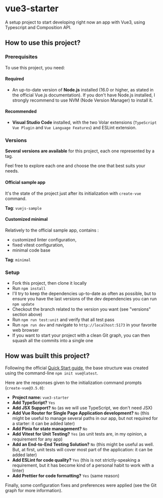 # vue3-starter

A setup project to start developing right now an app with Vue3, using Typescript and Composition API.

## How to use this project?

### Prerequisites

To use this project, you need:

#### Required

* An up-to-date version of **Node.js** installed (16.0 or higher, as stated in the official Vue.js documentation). If you don't have Node.js installed, I strongly recommend to use NVM (Node Version Manager) to install it.

#### Recommended

* **Visual Studio Code** installed, with the two Volar extensions (`TypeScript Vue Plugin` and `Vue Language Features`) and ESLint extension.

### Versions

**Several versions are available** for this project, each one represented by a tag.

Feel free to explore each one and choose the one that best suits your needs.

#### Official sample app

It's the state of the project just after its initialization with `create-vue` command.

**Tag**: `vuejs-sample`

#### Customized minimal

Relatively to the official sample app, contains :

* customized linter configuration,
* fixed vitest configuration,
* minimal code base

**Tag**: `minimal`

### Setup

* Fork this project, then clone it locally
* Run `npm install`
* I'll try to keep the dependencies up-to-date as often as possible, but to ensure you have the last versions of the dev dependencies you can run `npm update`
* Checkout the branch related to the version you want (see "versions" section above)
* Run `npm run test:unit` and verify that all test pass
* Run `npm run dev` and navigate to `http://localhost:5173` in your favorite web browser
* If you want to start your project with a clean Git graph, you can then squash all the commits into a single one

## How was built this project?

Following the official [Quick Start guide](https://vuejs.org/guide/quick-start.html#creating-a-vue-application), the base structure was created using the command-line `npm init vue@latest`.

Here are the responses given to the initialization command prompts (`create-vue@3.5.0`):

* **Project name:** `vue3-starter`
* **Add TypeScript?** `Yes`
* **Add JSX Support?** `No` (as we will use TypeScript, we don't need JSX)
* **Add Vue Router for Single Page Application development?** `No` (this might be useful to manage several paths in our app, but not required for a starter: it can be added later)
* **Add Pinia for state management?** `No`
* **Add Vitest for Unit Testing?** `Yes` (as unit tests are, in my opinion, a requirement for any app)
* **Add an End-to-End Testing Solution?** `No` (this might be useful as well. But, at first, unit tests will cover most part of the application: it can be added later)
* **Add ESLint for code quality?** `Yes` (this is not strictly-speaking a requirement, but it has become kind of a personal habit to work with a linter)
* **Add Prettier for code formatting?** `Yes` (same reason)

Finally, some configuration fixes and preferences were applied (see the Git graph for more information).